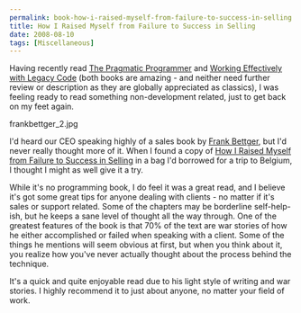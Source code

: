 ```yaml
---
permalink: book-how-i-raised-myself-from-failure-to-success-in-selling
title: How I Raised Myself from Failure to Success in Selling
date: 2008-08-10
tags: [Miscellaneous]
---
```

Having recently read [The Pragmatic Programmer](http://www.amazon.com/Pragmatic-Programmer-Journeyman-Master/dp/020161622X/ref=pd_bbs_sr_1?ie=UTF8&s=books&qid=1218331941&sr=8-1) and [Working Effectively with Legacy Code](http://www.amazon.com/Working-Effectively-Legacy-Robert-Martin/dp/0131177052) (both books are amazing - and neither need further review or description as they are globally appreciated as classics), I was feeling ready to read something non-development related, just to get back on my feet again.

<!-- more -->

frankbettger_2.jpg

I'd heard our CEO speaking highly of a sales book by [Frank Bettger](http://en.wikipedia.org/wiki/Frank_Bettger), but I'd never really thought more of it. When I found a copy of [How I Raised Myself from Failure to Success in Selling](http://www.amazon.com/Raised-Myself-Failure-Success-Selling/dp/067179437X/ref=pd_bbs_sr_1?ie=UTF8&s=books&qid=1218331785&sr=1-1) in a bag I'd borrowed for a trip to Belgium, I thought I might as well give it a try.

While it's no programming book, I do feel it was a great read, and I believe it's got some great tips for anyone dealing with clients - no matter if it's sales or support related. Some of the chapters may be borderline self-help-ish, but he keeps a sane level of thought all the way through. One of the greatest features of the book is that 70% of the text are war stories of how he either accomplished or failed when speaking with a client. Some of the things he mentions will seem obvious at first, but when you think about it, you realize how you've never actually thought about the process behind the technique.

It's a quick and quite enjoyable read due to his light style of writing and war stories. I highly recommend it to just about anyone, no matter your field of work.
